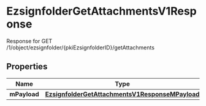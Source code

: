 

# EzsignfolderGetAttachmentsV1Response

Response for GET /1/object/ezsignfolder/{pkiEzsignfolderID}/getAttachments

## Properties

| Name | Type | Description | Notes |
|------------ | ------------- | ------------- | -------------|
|**mPayload** | [**EzsignfolderGetAttachmentsV1ResponseMPayload**](EzsignfolderGetAttachmentsV1ResponseMPayload.md) |  |  |



